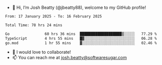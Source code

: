 - 👋 Hi, I’m Josh Beatty (@jbeatty88), welcome to my GitHub profile!

<!--START_SECTION:waka-->

```txt
From: 17 January 2025 - To: 16 February 2025

Total Time: 78 hrs 24 mins

Go                60 hrs 36 mins  ███████████████████▒░░░░░   77.29 %
TypeScript        4 hrs 55 mins   █▓░░░░░░░░░░░░░░░░░░░░░░░   06.28 %
go.mod            1 hr 55 mins    ▓░░░░░░░░░░░░░░░░░░░░░░░░   02.46 %
```

<!--END_SECTION:waka-->

- 💞️ I would love to collaborate!
- 📫 You can reach me at josh.beatty@softwaresugar.com

<!---
jbeatty88/jbeatty88 is a ✨ special ✨ repository because its `README.md` (this file) appears on your GitHub profile.
You can click the Preview link to take a look at your changes.
--->
